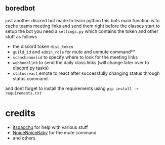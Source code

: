 ## boredbot
just another discord bot made to learn python
this bots main function is to cache teams meeting links and send them right before the classes start
to setup the bot you need a `settings.py` which contains the token and other stuff as follows
* the discord token `disc_token`
* `guild_id` and `admin_role` for mute and unmute command**
* `scanchannelid` to specify where to look for the meeting links
* `webhooklink` to send the daily class links (will change later over to discord.py tasks)
* `statusreact` emote to react after successfully changing status through status command.

and dont forget to install the requirements using `pip install -r requirements.txt`

# credits
* [itspacchu](https://github.com/itspacchu) for help with various stuff
* [NoiceNoiceBaby](https://github.com/NoiceNoiceBaby) for the mute command
* and others
